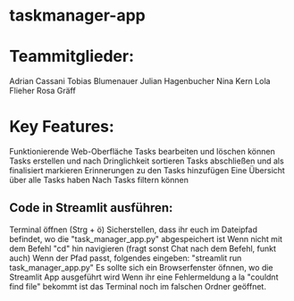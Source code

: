 # taskmanager-app

# Teammitglieder:
Adrian Cassani
Tobias Blumenauer
Julian Hagenbucher
Nina Kern
Lola Flieher
Rosa Gräff

# Key Features:
Funktionierende Web-Oberfläche
Tasks bearbeiten und löschen können
Tasks erstellen und nach Dringlichkeit sortieren
Tasks abschließen und als finalisiert markieren
Erinnerungen zu den Tasks hinzufügen
Eine Übersicht über alle Tasks haben
Nach Tasks filtern können



## Code in Streamlit ausführen:
Terminal öffnen (Strg + ö)
Sicherstellen, dass ihr euch im Dateipfad befindet, wo die "task_manager_app.py" abgespeichert ist
Wenn nicht mit dem Befehl "cd" hin navigieren (fragt sonst Chat nach dem Befehl, funkt auch)
Wenn der Pfad passt, folgendes eingeben: "streamlit run task_manager_app.py"
Es sollte sich ein Browserfenster öfnnen, wo die Streamlit App ausgeführt wird
Wenn ihr eine Fehlermeldung a la "couldnt find file" bekommt ist das Terminal noch im falschen
Ordner geöffnet.


